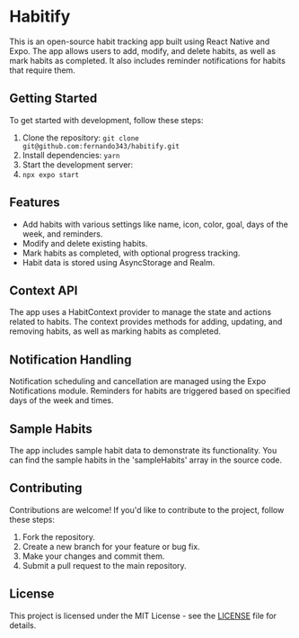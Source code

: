 # Habitify

This is an open-source habit tracking app built using React Native and Expo. The app allows users to add, modify, and delete habits, as well as mark habits as completed. It also includes reminder notifications for habits that require them.

## Getting Started

To get started with development, follow these steps:

1. Clone the repository: 
  `git clone git@github.com:fernando343/habitify.git`
1. Install dependencies: 
   `yarn`
2. Start the development server: 
3. `npx expo start`


## Features

- Add habits with various settings like name, icon, color, goal, days of the week, and reminders.
- Modify and delete existing habits.
- Mark habits as completed, with optional progress tracking.
- Habit data is stored using AsyncStorage and Realm.

## Context API

The app uses a HabitContext provider to manage the state and actions related to habits. The context provides methods for adding, updating, and removing habits, as well as marking habits as completed.

## Notification Handling

Notification scheduling and cancellation are managed using the Expo Notifications module. Reminders for habits are triggered based on specified days of the week and times.

## Sample Habits

The app includes sample habit data to demonstrate its functionality. You can find the sample habits in the 'sampleHabits' array in the source code.

## Contributing

Contributions are welcome! If you'd like to contribute to the project, follow these steps:

1. Fork the repository.
2. Create a new branch for your feature or bug fix.
3. Make your changes and commit them.
4. Submit a pull request to the main repository.

## License

This project is licensed under the MIT License - see the [LICENSE](LICENSE) file for details.

